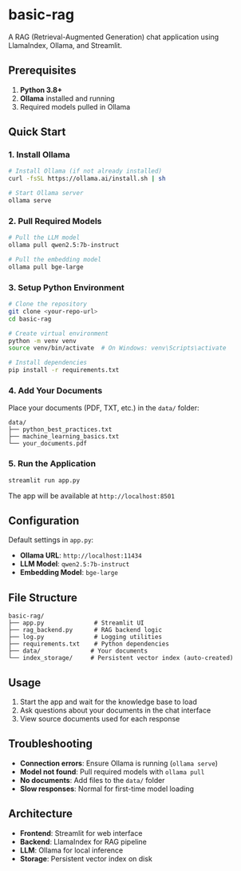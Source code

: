 # basic-rag

A RAG (Retrieval-Augmented Generation) chat application using LlamaIndex, Ollama, and Streamlit.


## Prerequisites

1. **Python 3.8+**
2. **Ollama** installed and running
3. Required models pulled in Ollama

## Quick Start

### 1. Install Ollama

```bash
# Install Ollama (if not already installed)
curl -fsSL https://ollama.ai/install.sh | sh

# Start Ollama server
ollama serve
```

### 2. Pull Required Models

```bash
# Pull the LLM model
ollama pull qwen2.5:7b-instruct

# Pull the embedding model
ollama pull bge-large
```

### 3. Setup Python Environment

```bash
# Clone the repository
git clone <your-repo-url>
cd basic-rag

# Create virtual environment
python -m venv venv
source venv/bin/activate  # On Windows: venv\Scripts\activate

# Install dependencies
pip install -r requirements.txt
```

### 4. Add Your Documents

Place your documents (PDF, TXT, etc.) in the `data/` folder:

```
data/
├── python_best_practices.txt
├── machine_learning_basics.txt
└── your_documents.pdf
```

### 5. Run the Application

```bash
streamlit run app.py
```

The app will be available at `http://localhost:8501`

## Configuration

Default settings in `app.py`:

- **Ollama URL**: `http://localhost:11434`
- **LLM Model**: `qwen2.5:7b-instruct`
- **Embedding Model**: `bge-large`

## File Structure

```
basic-rag/
├── app.py              # Streamlit UI
├── rag_backend.py      # RAG backend logic
├── log.py              # Logging utilities
├── requirements.txt    # Python dependencies
├── data/              # Your documents
└── index_storage/     # Persistent vector index (auto-created)
```

## Usage

1. Start the app and wait for the knowledge base to load
2. Ask questions about your documents in the chat interface
3. View source documents used for each response

## Troubleshooting

- **Connection errors**: Ensure Ollama is running (`ollama serve`)
- **Model not found**: Pull required models with `ollama pull`
- **No documents**: Add files to the `data/` folder
- **Slow responses**: Normal for first-time model loading

## Architecture

- **Frontend**: Streamlit for web interface
- **Backend**: LlamaIndex for RAG pipeline
- **LLM**: Ollama for local inference
- **Storage**: Persistent vector index on disk
